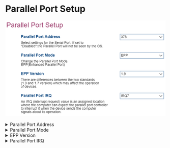 # Parallel Port Setup #

<!-- MODEL: S only -->

![](./img/thinkcenter_parallel_port_setup.png)
<details><summary>Parallel Port Address</summary>
One of 3 possible options for parallel port address:

1.  **378** - enables logical parallel port 378. Default.
2.  278 - enables logical parallel port 278.
3.  Disabled - disables the parallel port.

<!-- TODO: add WMI -->
</details>

<details><summary>Parallel Port Mode</summary>
The parallel port mode has only one value: EPP (Enhanced Parallel Port).

<!-- TODO: add WMI -->
</details>

<details><summary>EPP Version</summary>
Version of the EPP (Enhanced Parallel Port) standard used.
One of 2 possible options for EPP standard:

1.  **1.9** - enables version 1.9. Default.
2.  1.7 - enables version 1.7.

<!-- TODO: add WMI -->
**Note**: Version 1.7 is supported as an optional setting for backward compatibility with older devices.
</details>

<details><summary>Parallel Port IRQ</summary>
Settings for the IRQ (Interrupt Request) line.
One of 2 possible options for IRQ line:

1.  **IRQ7** - enables interrupt line 7. Default.
2.  IRQ 5 - enables interrupt line 5.

<!-- TODO: add WMI -->
</details>
